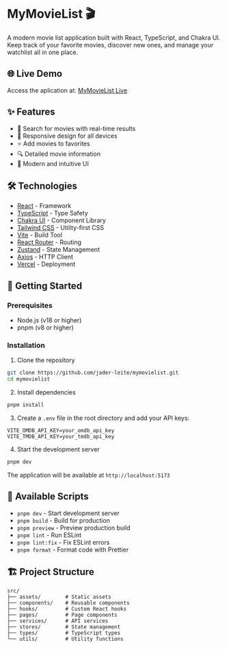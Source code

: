 # MyMovieList 🎬

A modern movie list application built with React, TypeScript, and Chakra UI. Keep track of your favorite movies, discover new ones, and manage your watchlist all in one place.

## 🌐 Live Demo

Access the aplication at: [MyMovieList Live](https://mymovielist-seven.vercel.app/)

## ✨ Features

- 🎯 Search for movies with real-time results
- 📱 Responsive design for all devices
- ⭐ Add movies to favorites
- 🔍 Detailed movie information
- 🎨 Modern and intuitive UI

## 🛠️ Technologies

- [React](https://reactjs.org/) - Framework
- [TypeScript](https://www.typescriptlang.org/) - Type Safety
- [Chakra UI](https://chakra-ui.com/) - Component Library
- [Tailwind CSS](https://tailwindcss.com/) - Utility-first CSS
- [Vite](https://vitejs.dev/) - Build Tool
- [React Router](https://reactrouter.com/) - Routing
- [Zustand](https://github.com/pmndrs/zustand) - State Management
- [Axios](https://axios-http.com/) - HTTP Client
- [Vercel](https://vercel.com/) - Deployment

## 🚀 Getting Started

### Prerequisites

- Node.js (v18 or higher)
- pnpm (v8 or higher)

### Installation

1. Clone the repository
```bash
git clone https://github.com/jader-leite/mymovielist.git
cd mymovielist
```

2. Install dependencies
```bash
pnpm install
```

3. Create a `.env` file in the root directory and add your API keys:
```env
VITE_OMDB_API_KEY=your_omdb_api_key
VITE_TMDB_API_KEY=your_tmdb_api_key
```

4. Start the development server
```bash
pnpm dev
```

The application will be available at `http://localhost:5173`

## 📝 Available Scripts

- `pnpm dev` - Start development server
- `pnpm build` - Build for production
- `pnpm preview` - Preview production build
- `pnpm lint` - Run ESLint
- `pnpm lint:fix` - Fix ESLint errors
- `pnpm format` - Format code with Prettier

## 🏗️ Project Structure

```
src/
├── assets/        # Static assets
├── components/    # Reusable components
├── hooks/         # Custom React hooks
├── pages/         # Page components
├── services/      # API services
├── stores/        # State management
├── types/         # TypeScript types
└── utils/         # Utility functions
```

